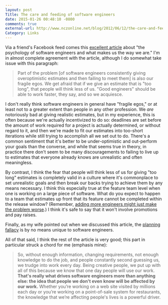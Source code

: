 ```yaml
---
layout: post
Title: The care and feeding of software engineers
date: 2015-01-26 00:48:10 -0800
comments: true
external-url: http://www.nczonline.net/blog/2012/06/12/the-care-and-feeding-of-software-engineers-or-why-engineers-are-grumpy/
Category: Links
---
```


Via a friend's Facebook feed comes this
[excellent article](http://www.nczonline.net/blog/2012/06/12/the-care-and-feeding-of-software-engineers-or-why-engineers-are-grumpy/)
about "the psychology of software engineers and what makes us the way we are."
I'm in almost complete agreement with the article, although I do somewhat take
issue with this paragraph:

> Part of the problem [of software engineers consistently giving overoptimistic
> estimates and then failing to meet them] is also our fragile egos. We get
> afraid that if we give an estimate that is "too long", that people will think
> less of us.  "Good engineers" should be able to work faster, they say, and so
> we acquiesce.

I don't really think software engineers in general have "fragile egos," or at
least not to a greater extent than people in any other profession. We _are_
notoriously bad at giving realistic estimates, but in my experience, this is
often because we're actually incentivized to do so: deadlines are set before the
amount of work required for a project is actually determined, or without regard
to it, and then we're made to fit our estimates into too-short iterations while
still trying to accomplish all we set out to do. There's a common sentiment that
it's better to be under-optimistic and out-perform your goals than the converse,
and while that seems true in theory, in practice there don't seem to be many
discouragements to failing to live up to estimates that everyone already knows
are unrealistic and often meaningless.

By contrast, I think the fear that people will think less of us for giving "too
long" estimates is completely valid in a culture where it's commonplace to set
unrealistic goals and then break our backs trying to achieve them by any means
necessary. I think this especially true at the feature team level when one is
working on a large piece of software. What do you expect to happen to a team
that estimates up front that its feature cannot be completed within the release
window? (Remember,
[adding more engineers might just make the problem worse](http://en.wikipedia.org/wiki/The_Mythical_Man-Month).)
I think it's safe to say that it won't involve promotions and pay raises.

Finally, as my wife pointed out when we discussed this article, the
[planning fallacy](http://en.wikipedia.org/wiki/Planning_fallacy) is by no means
unique to software engineers.

All of that said, I think the rest of the article is very good; this part in
particular struck a chord for me (emphasis mine):

> So, without enough information, changing requirements, not enough knowledge to
> do the job, and people constantly second guessing us, we trudge into work
> every day. Being creative people, we put up with all of this because we know
> that one day people will use our work. **That's really what drives software
> engineers more than anything else: the idea that people we don't even know
> will be affected by our work.** Whether you’re working on a web site visited
> by millions each day or you’re working on a point-of-sale system for
> restaurants, the knowledge that we’re affecting people's lives is a powerful
> driver.
